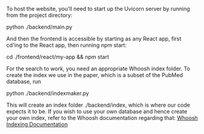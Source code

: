 To host the website, you'll need to start up the Uvicorn server by running from the project directory:

python ./backend/main.py

And then the frontend is accessible by starting as any React app, first cd'ing to the React app, then running npm start:

cd ./frontend/react/my-app && npm start

For the search to work, you need an appropriate Whoosh index folder. To create the index we use in the paper, which is a subset of the PubMed database, run 

python ./backend/indexmaker.py

This will create an index folder ./backend/index, which is where our code expects it to be. If you wish to use your own database and hence create your own index, refer to the Whoosh documentation regarding that: [Whoosh Indexing Documentation](https://whoosh.readthedocs.io/en/latest/indexing.html)
